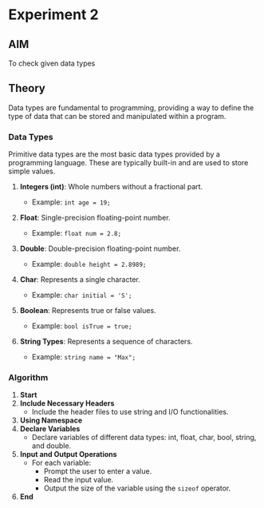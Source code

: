 # Experiment 2

## AIM
To check given data types

## Theory
Data types are fundamental to programming, providing a way to define the type of data that can be stored and manipulated within a program.

### Data Types
Primitive data types are the most basic data types provided by a programming language. These are typically built-in and are used to store simple values.

1. **Integers (int)**: Whole numbers without a fractional part.
   - Example: `int age = 19;`

2. **Float**: Single-precision floating-point number.
   - Example: `float num = 2.8;`

3. **Double**: Double-precision floating-point number.
   - Example: `double height = 2.8989;`

4. **Char**: Represents a single character.
   - Example: `char initial = 'S';`

5. **Boolean**: Represents true or false values.
   - Example: `bool isTrue = true;`

6. **String Types**: Represents a sequence of characters.
   - Example: `string name = "Max";`

### Algorithm
1. **Start**
2. **Include Necessary Headers**
   - Include the header files to use string and I/O functionalities.
3. **Using Namespace**
4. **Declare Variables**
   - Declare variables of different data types: int, float, char, bool, string, and double.
5. **Input and Output Operations**
   - For each variable:
     - Prompt the user to enter a value.
     - Read the input value.
     - Output the size of the variable using the `sizeof` operator.
6. **End**
